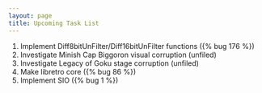 ```yaml
---
layout: page
title: Upcoming Task List
---
```

1. Implement Diff8bitUnFilter/Diff16bitUnFilter functions ({% bug 176 %})
1. Investigate Minish Cap Biggoron visual corruption (unfiled)
1. Investigate Legacy of Goku stage corruption (unfiled)
1. Make libretro core ({% bug 86 %})
1. Implement SIO ({% bug 1 %})

